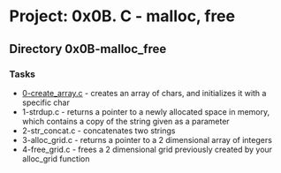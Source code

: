 # Project: 0x0B. C - malloc, free
## Directory 0x0B-malloc_free
### Tasks
- [0-create_array.c](https://github.com/Nyaguthii-C/alx-low_level_programming/blob/main/0x0B-malloc_free/0-create_array.c) - creates an array of chars, and initializes it with a specific char
- 1-strdup.c - returns a pointer to a newly allocated space in memory, which contains a copy of the string given as a parameter
- 2-str_concat.c - concatenates two strings
- 3-alloc_grid.c - returns a pointer to a 2 dimensional array of integers
- 4-free_grid.c - frees a 2 dimensional grid previously created by your alloc_grid function
